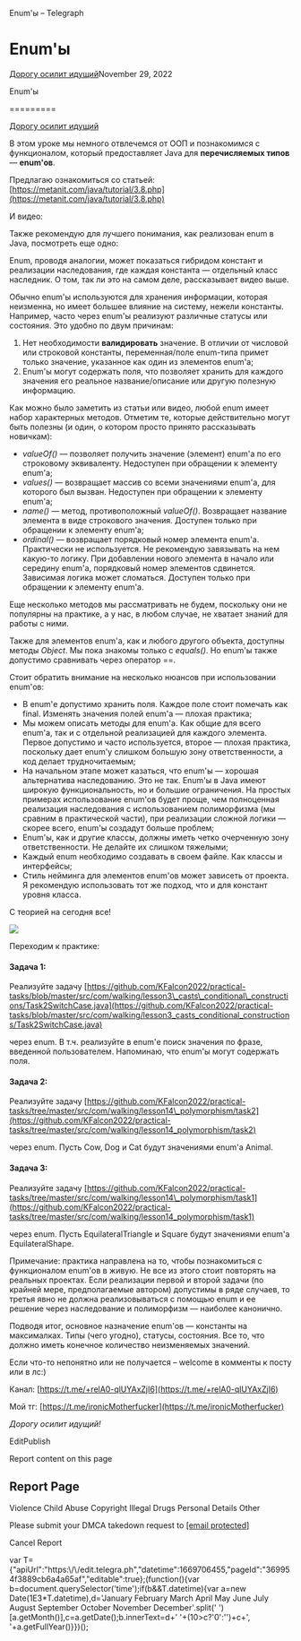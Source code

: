  Enum'ы – Telegraph

Enum'ы
======

[Дорогу осилит идущий](https://t.me/ViamSupervadetVadens)November 29, 2022

Enum'ы

=========

[Дорогу осилит идущий](https://t.me/ViamSupervadetVadens)

В этом уроке мы немного отвлечемся от ООП и познакомимся с функционалом, который предоставляет Java для **перечисляемых типов** — **enum'ов**.

Предлагаю ознакомиться со статьей: [https://metanit.com/java/tutorial/3.8.php](https://metanit.com/java/tutorial/3.8.php)

И видео:

Также рекомендую для лучшего понимания, как реализован enum в Java, посмотреть еще одно:

Enum, проводя аналогии, может показаться гибридом констант и реализации наследования, где каждая константа — отдельный класс наследник. О том, так ли это на самом деле, рассказывает видео выше.

Обычно enum'ы используются для хранения информации, которая неизменна, но имеет большее влияние на систему, нежели константы. Например, часто через enum'ы реализуют различные статусы или состояния. Это удобно по двум причинам:

1.  Нет необходимости **валидировать** значение. В отличии от числовой или строковой константы, переменная/поле enum-типа примет только значение, указанное как один из элементов enum'а;
2.  Enum'ы могут содержать поля, что позволяет хранить для каждого значения его реальное название/описание или другую полезную информацию.

Как можно было заметить из статьи или видео, любой enum имеет набор характерных методов. Отметим те, которые действительно могут быть полезны (и один, о котором просто принято рассказывать новичкам):

*   _valueOf()_ — позволяет получить значение (элемент) enum'а по его строковому эквиваленту. Недоступен при обращении к элементу enum'а;
*   _values()_ — возвращает массив со всеми значениями enum'а, для которого был вызван. Недоступен при обращении к элементу enum'а;
*   _name()_ — метод, противоположный _valueOf()_. Возвращает название элемента в виде строкового значения. Доступен только при обращении к элементу enum'а;
*   _ordinal()_ — возвращает порядковый номер элемента enum'а. Практически не используется. Не рекомендую завязывать на нем какую-то логику. При добавлении нового элемента в начало или середину enum'а, порядковый номер элементов сдвинется. Зависимая логика может сломаться. Доступен только при обращении к элементу enum'а.

Еще несколько методов мы рассматривать не будем, поскольку они не популярны на практике, а у нас, в любом случае, не хватает знаний для работы с ними.

Также для элементов enum'а, как и любого другого объекта, доступны методы _Object_. Мы пока знакомы только с _equals()_. Но enum'ы также допустимо сравнивать через оператор ==.

Стоит обратить внимание на несколько нюансов при использовании enum'ов:

*   В enum'е допустимо хранить поля. Каждое поле стоит помечать как final. Изменять значения полей enum'а — плохая практика;
*   Мы можем описать методы для enum'а. Как общие для всего enum'а, так и с отдельной реализацией для каждого элемента. Первое допустимо и часто используется, второе — плохая практика, поскольку дает enum'у слишком большую зону ответственности, а код делает трудночитаемым;
*   На начальном этапе может казаться, что enum'ы — хорошая альтернатива наследованию. Это не так. Enum'ы в Java имеют широкую функциональность, но и большие ограничения. На простых примерах использование enum'ов будет проще, чем полноценная реализация наследования с использованием полиморфизма (мы сравним в практической части), при реализации сложной логики — скорее всего, enum'ы создадут больше проблем;
*   Enum'ы, как и другие классы, должны иметь четко очерченную зону ответственности. Не делайте их слишком тяжелыми;
*   Каждый enum необходимо создавать в своем файле. Как классы и интерфейсы;
*   Стиль нейминга для элементов enum'ов может зависеть от проекта. Я рекомендую использовать тот же подход, что и для констант уровня класса.

С теорией на сегодня все!

![](/file/bb2ff26e91c87992f9241.png)



Переходим к практике:

#### Задача 1:

Реализуйте задачу [https://github.com/KFalcon2022/practical-tasks/blob/master/src/com/walking/lesson3\_casts\_conditional\_constructions/Task2SwitchCase.java](https://github.com/KFalcon2022/practical-tasks/blob/master/src/com/walking/lesson3_casts_conditional_constructions/Task2SwitchCase.java)

через enum. В т.ч. реализуйте в enum'е поиск значения по фразе, введенной пользователем. Напоминаю, что enum'ы могут содержать поля.



#### Задача 2:

Реализуйте задачу [https://github.com/KFalcon2022/practical-tasks/tree/master/src/com/walking/lesson14\_polymorphism/task2](https://github.com/KFalcon2022/practical-tasks/tree/master/src/com/walking/lesson14_polymorphism/task2)

через enum. Пусть Cow, Dog и Cat будут значениями enum'а Animal.



#### Задача 3:

Реализуйте задачу [https://github.com/KFalcon2022/practical-tasks/tree/master/src/com/walking/lesson14\_polymorphism/task1](https://github.com/KFalcon2022/practical-tasks/tree/master/src/com/walking/lesson14_polymorphism/task1)

через enum. Пусть EquilateralTriangle и Square будут значениями enum'а EquilateralShape.



Примечание: практика направлена на то, чтобы познакомиться с функционалом enum'ов в живую. Не все из этого стоит повторять на реальных проектах. Если реализации первой и второй задачи (по крайней мере, предполагаемые автором) допустимы в ряде случаев, то третья явно не должна реализовываться с помощью enum и ее решение через наследование и полиморфизм — наиболее канонично.

Подводя итог, основное назначение enum'ов — константы на максималках. Типы (чего угодно), статусы, состояния. Все то, что должно иметь конечное количество неизменяемых значений.



Если что-то непонятно или не получается – welcome в комменты к посту или в лс:)

Канал: [https://t.me/+relA0-qlUYAxZjI6](https://t.me/+relA0-qlUYAxZjI6)

Мой тг: [https://t.me/ironicMotherfucker](https://t.me/ironicMotherfucker)

_Дорогу осилит идущий!_

EditPublish

Report content on this page

Report Page
-----------

Violence Child Abuse  Copyright  Illegal Drugs  Personal Details  Other

Please submit your DMCA takedown request to [\[email protected\]](/cdn-cgi/l/email-protection#42262f21230236272e272530232f6c2d30257d313720282721367f1027322d3036677072362d67707216272e27253023322a67707232232527677072677070072c372f677075670673677a0067707064202d263b7f1027322d30362726677072322325276771036770722a3636323167710367700467700436272e272530236c322a677004072c372f3b6f73736f707b677203677203677203)

Cancel Report

var T={"apiUrl":"https:\\/\\/edit.telegra.ph","datetime":1669706455,"pageId":"369954f3889cb6a4a65af","editable":true};(function(){var b=document.querySelector('time');if(b&&T.datetime){var a=new Date(1E3\*T.datetime),d='January February March April May June July August September October November December'.split(' ')\[a.getMonth()\],c=a.getDate();b.innerText=d+' '+(10>c?'0':'')+c+', '+a.getFullYear()}})();